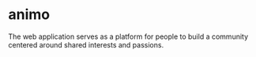 # animo
The web application serves as a platform for people to build a community centered around shared interests and passions.
